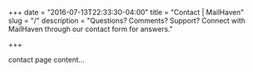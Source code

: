 +++
date = "2016-07-13T22:33:30-04:00"
title = "Contact | MailHaven"
slug = "/"
description = "Questions? Comments? Support? Connect with MailHaven through our contact form for answers."

+++

contact page content...